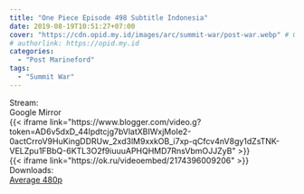 ```yaml
---
title: "One Piece Episode 498 Subtitle Indonesia"
date: 2019-08-19T10:51:27+07:00
cover: "https://cdn.opid.my.id/images/arc/summit-war/post-war.webp" # Optional, cover
# authorlink: https://opid.my.id
categories:
  - "Post Marineford"
tags:
  - "Summit War"
---
```

<div class="ui menu violet borderless inverted">
  <div class="header item active">
        Stream:
    </div>
  <a class="active item" data-tab="google">
    <i class="google drive icon"></i> Google
  </a>
  <a class="item nounderline" data-tab="mirror">
    <i class="odnoklassniki icon"></i> Mirror
  </a>
</div>
<div class="ui bottom attached tab segment active" style="border:0 !important;" data-tab="google">
{{< iframe link="https://www.blogger.com/video.g?token=AD6v5dxD_44Ipdtcjg7bVlatXBIWxjMoIe2-0actCrroV9HuKingDDRUw_2xd3lM9xxkOB_i7xp-qCfcv4nV8gy1dZsTNK-VELZpu1FBbQ-6KTL3O2f9iuuuAPHQHMD7RnsVbmOJJZyB" >}}
</div>
<div class="ui bottom attached tab segment" style="border:0 !important;" data-tab="mirror">
{{< iframe link="https://ok.ru/videoembed/2174396009206" >}}
</div>
<div class="ui menu violet borderless inverted">
  <div class="header item active">
        Downloads:
    </div>
  <a class="item nounderline" href="https://ouo.io/8NLw4gs" target="_blank" rel="dofollow"><i class="google drive icon"></i>
    Average 480p</a>
</div>